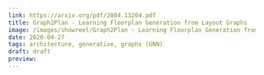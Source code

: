 ```yaml
---
link: https://arxiv.org/pdf/2004.13204.pdf
title: Graph2Plan - Learning Floorplan Generation from Layout Graphs
image: /images/showreel/Graph2Plan - Learning Floorplan Generation from Layout Graphs.jpg
date: 2020-04-27
tags: architecture, generative, graphs (GNN)
draft: draft
preview:
---
```



